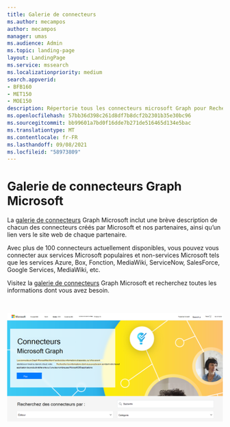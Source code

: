 ```yaml
---
title: Galerie de connecteurs
ms.author: mecampos
author: mecampos
manager: umas
ms.audience: Admin
ms.topic: landing-page
layout: LandingPage
ms.service: mssearch
ms.localizationpriority: medium
search.appverid:
- BFB160
- MET150
- MOE150
description: Répertorie tous les connecteurs microsoft Graph pour Recherche Microsoft
ms.openlocfilehash: 57bb36d398c261d8df7b8dcf2b2301b35e30bc96
ms.sourcegitcommit: bb99601a7bd0f16dde7b271de516465d134e5bac
ms.translationtype: MT
ms.contentlocale: fr-FR
ms.lasthandoff: 09/08/2021
ms.locfileid: "58973809"
---
```

# <a name="microsoft-graph-connectors-gallery"></a>Galerie de connecteurs Graph Microsoft

La [galerie de connecteurs](https://www.microsoft.com/microsoft-search/connectors) Graph Microsoft inclut une brève description de chacun des connecteurs créés par Microsoft et nos partenaires, ainsi qu’un lien vers le site web de chaque partenaire.

Avec plus de 100 connecteurs actuellement disponibles, vous pouvez vous connecter aux services Microsoft populaires et non-services Microsoft tels que les services Azure, Box, Fonction, MediaWiki, ServiceNow, SalesForce, Google Services, MediaWiki, etc.

Visitez la [galerie de connecteurs](http://www.microsoft.com/microsoft-search/connectors) Graph Microsoft et recherchez toutes les informations dont vous avez besoin.

<br>

![Image montrant la galerie de nouveaux connecteurs.](media/connectors-gallery.png)
